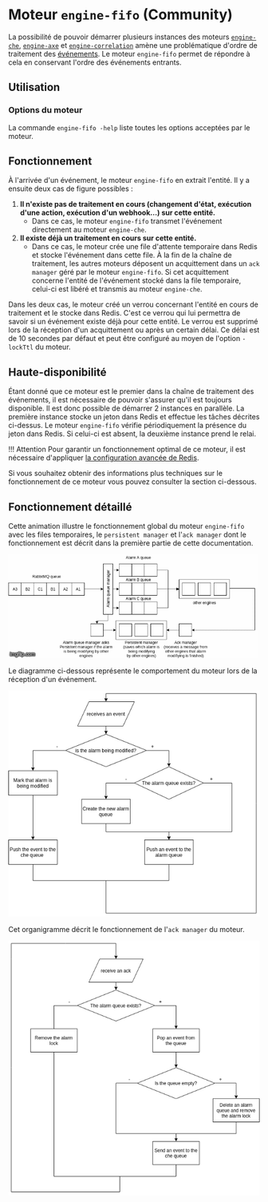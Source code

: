 # Moteur `engine-fifo` (Community)

La possibilité de pouvoir démarrer plusieurs instances des moteurs [`engine-che`](moteur-che.md), [`engine-axe`](moteur-axe.md) et [`engine-correlation`](moteur-correlation.md) amène une problématique d'ordre de traitement des [événements](../../../guide-utilisation/vocabulaire/#evenement). Le moteur `engine-fifo` permet de répondre à cela en conservant l'ordre des événements entrants.

## Utilisation

### Options du moteur

La commande `engine-fifo -help` liste toutes les options acceptées par le moteur.

## Fonctionnement

À l'arrivée d'un événement, le moteur `engine-fifo` en extrait l'entité. Il y a ensuite deux cas de figure possibles :

1. **Il n'existe pas de traitement en cours (changement d'état, exécution d'une action, exécution d'un webhook…) sur cette entité.**
    * Dans ce cas, le moteur `engine-fifo` transmet l'événement directement au moteur `engine-che`.  
2. **Il existe déjà un traitement en cours sur cette entité.**  
    * Dans ce cas, le moteur crée une file d'attente temporaire dans Redis et stocke l'événement dans cette file. À la fin de la chaîne de traitement, les autres moteurs déposent un acquittement dans un `ack manager` géré par le moteur `engine-fifo`. Si cet acquittement concerne l'entité de l'événement stocké dans la file temporaire, celui-ci est libéré et transmis au moteur `engine-che`.

Dans les deux cas, le moteur créé un verrou concernant l'entité en cours de traitement et le stocke dans Redis. C'est ce verrou qui lui permettra de savoir si un événement existe déjà pour cette entité. Le verrou est supprimé lors de la réception d'un acquittement ou après un certain délai. Ce délai est de 10 secondes par défaut et peut être configuré au moyen de l'option `-lockTtl` du moteur.

## Haute-disponibilité

Étant donné que ce moteur est le premier dans la chaîne de traitement des événements, il est nécessaire de pouvoir s'assurer qu'il est toujours disponible. Il est donc possible de démarrer 2 instances en parallèle. La première instance stocke un jeton dans Redis et effectue les tâches décrites ci-dessus. Le moteur `engine-fifo` vérifie périodiquement la présence du jeton dans Redis. Si celui-ci est absent, la deuxième instance prend le relai.

!!! Attention
    Pour garantir un fonctionnement optimal de ce moteur, il est nécessaire d'appliquer [la configuration avancée de Redis](../administration-avancee/configuration-services/serveur-cache-redis.md).

Si vous souhaitez obtenir des informations plus techniques sur le fonctionnement de ce moteur vous pouvez consulter la section ci-dessous.

## Fonctionnement détaillé

Cette animation illustre le fonctionnement global du moteur `engine-fifo` avec les files temporaires, le `persistent manager` et l'`ack manager` dont le fonctionnement est décrit dans la première partie de cette documentation.

![Fonctionnement global engine-fifo](img/fonctionnement_fifo.gif)

Le diagramme ci-dessous représente le comportement du moteur lors de la réception d'un événement.

![Organigramme réception d'un événement](img/new_event_schema.png)

Cet organigramme décrit le fonctionnement de l'`ack manager` du moteur.

![Fonctionnement de l'ack manager](img/ack_manager_schema.png)
